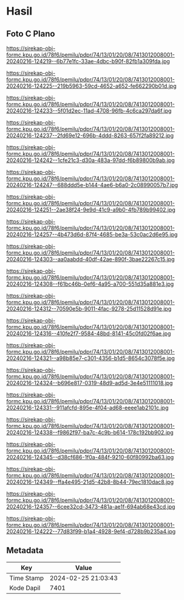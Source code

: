 # Hasil

## Foto C Plano

https://sirekap-obj-formc.kpu.go.id/78f6/pemilu/pdpr/74/13/01/20/08/7413012008001-20240216-124219--6b77e1fc-33ae-4dbc-b90f-82fb1a309fda.jpg

https://sirekap-obj-formc.kpu.go.id/78f6/pemilu/pdpr/74/13/01/20/08/7413012008001-20240216-124225--219b5963-59cd-4652-a652-fe662290b01d.jpg

https://sirekap-obj-formc.kpu.go.id/78f6/pemilu/pdpr/74/13/01/20/08/7413012008001-20240216-124233--5f01d2ec-11ad-4708-96fb-4c6ca297da6f.jpg

https://sirekap-obj-formc.kpu.go.id/78f6/pemilu/pdpr/74/13/01/20/08/7413012008001-20240216-124237--2fd69e12-696b-4ddd-8263-657f2fa89212.jpg

https://sirekap-obj-formc.kpu.go.id/78f6/pemilu/pdpr/74/13/01/20/08/7413012008001-20240216-124242--1cfe21c3-d30a-483a-97dd-f6b89800b9ab.jpg

https://sirekap-obj-formc.kpu.go.id/78f6/pemilu/pdpr/74/13/01/20/08/7413012008001-20240216-124247--688ddd5e-b144-4ae6-b6a0-2c08990057b7.jpg

https://sirekap-obj-formc.kpu.go.id/78f6/pemilu/pdpr/74/13/01/20/08/7413012008001-20240216-124251--2ae38f24-9e9d-41c9-a9b0-4fb789b99402.jpg

https://sirekap-obj-formc.kpu.go.id/78f6/pemilu/pdpr/74/13/01/20/08/7413012008001-20240216-124257--4b473d6d-87f4-4685-be3a-53c0ac2d6e95.jpg

https://sirekap-obj-formc.kpu.go.id/78f6/pemilu/pdpr/74/13/01/20/08/7413012008001-20240216-124303--aa0aabdd-40df-42ae-890f-3bae22267c15.jpg

https://sirekap-obj-formc.kpu.go.id/78f6/pemilu/pdpr/74/13/01/20/08/7413012008001-20240216-124308--f61bc46b-0ef6-4a95-a700-551d35a881e3.jpg

https://sirekap-obj-formc.kpu.go.id/78f6/pemilu/pdpr/74/13/01/20/08/7413012008001-20240216-124312--70590e5b-9011-4fac-9278-25d11528d91e.jpg

https://sirekap-obj-formc.kpu.go.id/78f6/pemilu/pdpr/74/13/01/20/08/7413012008001-20240216-124316--410fe2f7-9584-48bd-8141-45c0fd02f6ae.jpg

https://sirekap-obj-formc.kpu.go.id/78f6/pemilu/pdpr/74/13/01/20/08/7413012008001-20240216-124321--a98b85e7-c301-4356-b1d5-8654c3078f5e.jpg

https://sirekap-obj-formc.kpu.go.id/78f6/pemilu/pdpr/74/13/01/20/08/7413012008001-20240216-124324--b696e817-0319-48d9-ad5d-3e4e51111018.jpg

https://sirekap-obj-formc.kpu.go.id/78f6/pemilu/pdpr/74/13/01/20/08/7413012008001-20240216-124331--911afcfd-895e-4f04-ad68-eeee1ab2101c.jpg

https://sirekap-obj-formc.kpu.go.id/78f6/pemilu/pdpr/74/13/01/20/08/7413012008001-20240216-124338--f9862f97-ba7c-4c9b-b614-178c192bb902.jpg

https://sirekap-obj-formc.kpu.go.id/78f6/pemilu/pdpr/74/13/01/20/08/7413012008001-20240216-124345--d38cf686-1f0a-484f-9210-60f80992ba63.jpg

https://sirekap-obj-formc.kpu.go.id/78f6/pemilu/pdpr/74/13/01/20/08/7413012008001-20240216-124349--ffa4e495-21d5-42b8-8b44-79ec1810dac8.jpg

https://sirekap-obj-formc.kpu.go.id/78f6/pemilu/pdpr/74/13/01/20/08/7413012008001-20240216-124357--6cee32cd-3473-481a-ae1f-694ab68e43cd.jpg

https://sirekap-obj-formc.kpu.go.id/78f6/pemilu/pdpr/74/13/01/20/08/7413012008001-20240216-124222--77d83f99-b1a4-4928-9ef4-d728b9b235a4.jpg


## Metadata

| Key        | Value               |
| ---------- | ------------------- |
| Time Stamp | 2024-02-25 21:03:43 |
| Kode Dapil | 7401                |



